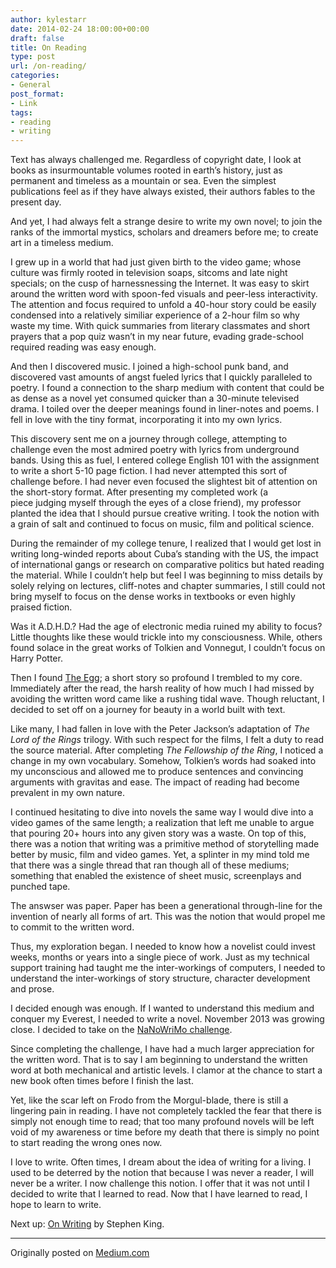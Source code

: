 ```yaml
---
author: kylestarr
date: 2014-02-24 18:00:00+00:00
draft: false
title: On Reading
type: post
url: /on-reading/
categories:
- General
post_format:
- Link
tags:
- reading
- writing
---
```


Text has always challenged me. Regardless of copyright date, I look at books as insurmountable volumes rooted in earth’s history, just as permanent and timeless as a mountain or sea. Even the simplest publications feel as if they have always existed, their authors fables to the present day.

And yet, I had always felt a strange desire to write my own novel; to join the ranks of the immortal mystics, scholars and dreamers before me; to create art in a timeless medium.

I grew up in a world that had just given birth to the video game; whose culture was firmly rooted in television soaps, sitcoms and late night specials; on the cusp of harnessnessing the Internet. It was easy to skirt around the written word with spoon-fed visuals and peer-less interactivity. The attention and focus required to unfold a 40-hour story could be easily condensed into a relatively similiar experience of a 2-hour film so why waste my time. With quick summaries from literary classmates and short prayers that a pop quiz wasn’t in my near future, evading grade-school required reading was easy enough.

And then I discovered music. I joined a high-school punk band, and discovered vast amounts of angst fueled lyrics that I quickly paralleled to poetry. I found a connection to the sharp medium with content that could be as dense as a novel yet consumed quicker than a 30-minute televised drama. I toiled over the deeper meanings found in liner-notes and poems. I fell in love with the tiny format, incorporating it into my own lyrics.

This discovery sent me on a journey through college, attempting to challenge even the most admired poetry with lyrics from underground bands. Using this as fuel, I entered college English 101 with the assignment to write a short 5-10 page fiction. I had never attempted this sort of challenge before. I had never even focused the slightest bit of attention on the short-story format. After presenting my completed work (a piece judging myself through the eyes of a close friend), my professor planted the idea that I should pursue creative writing. I took the notion with a grain of salt and continued to focus on music, film and political science.

During the remainder of my college tenure, I realized that I would get lost in writing long-winded reports about Cuba’s standing with the US, the impact of international gangs or research on comparative politics but hated reading the material. While I couldn’t help but feel I was beginning to miss details by solely relying on lectures, cliff-notes and chapter summaries, I still could not bring myself to focus on the dense works in textbooks or even highly praised fiction.

Was it A.D.H.D.? Had the age of electronic media ruined my ability to focus? Little thoughts like these would trickle into my consciousness. While, others found solace in the great works of Tolkien and Vonnegut, I couldn’t focus on Harry Potter.

Then I found [The Egg](http://www.galactanet.com/oneoff/theegg_mod.html); a short story so profound I trembled to my core. Immediately after the read, the harsh reality of how much I had missed by avoiding the written word came like a rushing tidal wave. Though reluctant, I decided to set off on a journey for beauty in a world built with text.

Like many, I had fallen in love with the Peter Jackson’s adaptation of _The Lord of the Rings_ trilogy. With such respect for the films, I felt a duty to read the source material. After completing _The Fellowship of the Ring_, I noticed a change in my own vocabulary. Somehow, Tolkien’s words had soaked into my unconscious and allowed me to produce sentences and convincing arguments with gravitas and ease. The impact of reading had become prevalent in my own nature.

I continued hesitating to dive into novels the same way I would dive into a video games of the same length; a realization that left me unable to argue that pouring 20+ hours into any given story was a waste. On top of this, there was a notion that writing was a primitive method of storytelling made better by music, film and video games. Yet, a splinter in my mind told me that there was a single thread that ran though all of these mediums; something that enabled the existence of sheet music, screenplays and punched tape.

The answser was paper. Paper has been a generational through-line for the invention of nearly all forms of art. This was the notion that would propel me to commit to the written word.

Thus, my exploration began. I needed to know how a novelist could invest weeks, months or years into a single piece of work. Just as my technical support training had taught me the inter-workings of computers, I needed to understand the inter-workings of story structure, character development and prose.

I decided enough was enough. If I wanted to understand this medium and conquer my Everest, I needed to write a novel. November 2013 was growing close. I decided to take on the [NaNoWriMo challenge](http://thestarrlist.com/2014/01/18/nanowrimo-a-review-part-1-writing/).

Since completing the challenge, I have had a much larger appreciation for the written word. That is to say I am beginning to understand the written word at both mechanical and artistic levels. I clamor at the chance to start a new book often times before I finish the last.

Yet, like the scar left on Frodo from the Morgul-blade, there is still a lingering pain in reading. I have not completely tackled the fear that there is simply not enough time to read; that too many profound novels will be left void of my awareness or time before my death that there is simply no point to start reading the wrong ones now.

I love to write. Often times, I dream about the idea of writing for a living. I used to be deterred by the notion that because I was never a reader, I will never be a writer. I now challenge this notion. I offer that it was not until I decided to write that I learned to read. Now that I have learned to read, I hope to learn to write.

Next up: [On Writing](https://itunes.apple.com/us/book/on-writing/id381497681?mt=11&uo=4&at=1l3v2y3) by Stephen King.

-----

Originally posted on [Medium.com](https://medium.com/p/f32c60b7943c)
